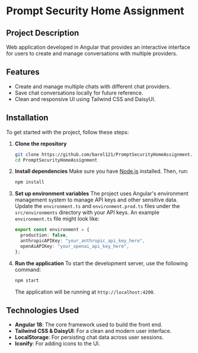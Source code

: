 # Prompt Security Home Assignment

## Project Description

Web application developed in Angular that provides an interactive interface for users to create and manage conversations with multiple providers.

## Features

- Create and manage multiple chats with different chat providers.
- Save chat conversations locally for future reference.
- Clean and responsive UI using Tailwind CSS and DaisyUI.

## Installation

To get started with the project, follow these steps:

1. **Clone the repository**

   ```sh
   git clone https://github.com/barel121/PromptSecurityHomeAssignment.git
   cd PromptSecurityHomeAssignment
   ```

2. **Install dependencies**
   Make sure you have [Node.js](https://nodejs.org/) installed. Then, run:

   ```sh
   npm install
   ```

3. **Set up environment variables**
   The project uses Angular's environment management system to manage API keys and other sensitive data.
   Update the `environment.ts` and `environment.prod.ts` files under the `src/environments` directory with your API keys. An example `environment.ts` file might look like:

   ```typescript
   export const environment = {
     production: false,
     anthropicAPIKey: "your_anthropic_api_key_here",
     openAiAPIKey: "your_openai_api_key_here",
   };
   ```

4. **Run the application**
   To start the development server, use the following command:
   ```sh
   npm start
   ```
   The application will be running at `http://localhost:4200`.

## Technologies Used

- **Angular 18**: The core framework used to build the front end.
- **Tailwind CSS & DaisyUI**: For a clean and modern user interface.
- **LocalStorage**: For persisting chat data across user sessions.
- **Iconify**: For adding icons to the UI.

